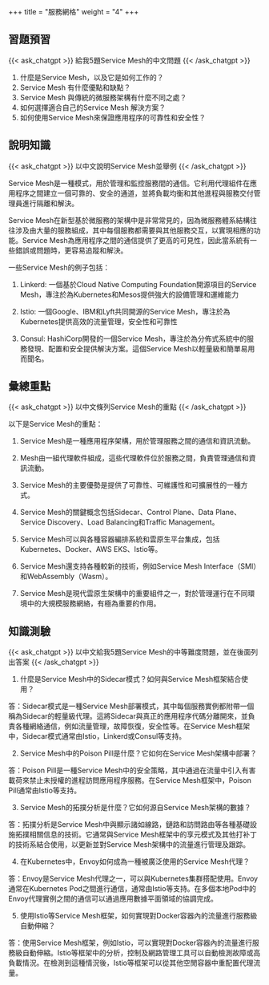 +++
title = "服務網格"
weight = "4"
+++
## 習題預習
{{< ask_chatgpt >}}
給我5題Service Mesh的中文問題
{{< /ask_chatgpt >}}



1. 什麼是Service Mesh，以及它是如何工作的？ 
2. Service Mesh 有什麼優點和缺點？ 
3. Service Mesh 與傳統的微服務架構有什麼不同之處？ 
4. 如何選擇適合自己的Service Mesh 解決方案？ 
5. 如何使用Service Mesh來保證應用程序的可靠性和安全性？   

## 說明知識
{{< ask_chatgpt >}}
以中文說明Service Mesh並舉例
{{< /ask_chatgpt >}}



Service Mesh是一種模式，用於管理和監控服務間的通信。它利用代理組件在應用程序之間建立一個可靠的、安全的通道，並將負載均衡和其他進程與服務交付管理員進行隔離和解決。

Service Mesh在新型基於微服務的架構中是非常常見的，因為微服務體系結構往往涉及由大量的服務組成，其中每個服務都需要與其他服務交互，以實現相應的功能。Service Mesh為應用程序之間的通信提供了更高的可見性，因此當系統有一些錯誤或問題時，更容易追蹤和解決。

一些Service Mesh的例子包括：

1. Linkerd: 一個基於Cloud Native Computing Foundation開源項目的Service Mesh，專注於為Kubernetes和Mesos提供強大的設備管理和運維能力

2. Istio: 一個Google、IBM和Lyft共同開源的Service Mesh，專注於為Kubernetes提供高效的流量管理，安全性和可靠性

3. Consul: HashiCorp開發的一個Service Mesh，專注於為分佈式系統中的服務發現、配置和安全提供解決方案。這個Service Mesh以輕量級和簡單易用而聞名。   

## 彙總重點
{{< ask_chatgpt >}}
以中文條列Service Mesh的重點
{{< /ask_chatgpt >}}



以下是Service Mesh的重點：

1. Service Mesh是一種應用程序架構，用於管理服務之間的通信和資訊流動。

2. Mesh由一組代理軟件組成，這些代理軟件位於服務之間，負責管理通信和資訊流動。

3. Service Mesh的主要優勢是提供了可靠性、可維護性和可擴展性的一種方式。

4. Service Mesh的關鍵概念包括Sidecar、Control Plane、Data Plane、Service Discovery、Load Balancing和Traffic Management。

5. Service Mesh可以與各種容器編排系統和雲原生平台集成，包括Kubernetes、Docker、AWS EKS、Istio等。

6. Service Mesh還支持各種較新的技術，例如Service Mesh Interface（SMI）和WebAssembly（Wasm）。

7. Service Mesh是現代雲原生架構中的重要組件之一，對於管理運行在不同環境中的大規模服務網絡，有極為重要的作用。   

## 知識測驗
{{< ask_chatgpt >}}
以中文給我5題Service Mesh的中等難度問題，並在後面列出答案
{{< /ask_chatgpt >}}



1. 什麼是Service Mesh中的Sidecar模式？如何與Service Mesh框架結合使用？

答：Sidecar模式是一種Service Mesh部署模式，其中每個服務實例都附帶一個稱為Sidecar的輕量級代理。這將Sidecar與真正的應用程序代碼分離開來，並負責各種網絡通信，例如流量管理，故障恢復，安全性等。在Service Mesh框架中，Sidecar模式通常由Istio，Linkerd或Consul等支持。

2. Service Mesh中的Poison Pill是什麼？它如何在Service Mesh架構中部署？

答：Poison Pill是一種Service Mesh中的安全策略，其中通過在流量中引入有害載荷來禁止未授權的進程訪問應用程序服務。在Service Mesh框架中，Poison Pill通常由Istio等支持。

3. Service Mesh的拓撲分析是什麼？它如何源自Service Mesh架構的數據？

答：拓撲分析是Service Mesh中與顯示諸如線路，鏈路和訪問路由等各種基礎設施拓撲相關信息的技術。它通常與Service Mesh框架中的享元模式及其他打补丁的技術系結合使用，以更新並對Service Mesh架構中的流量進行管理及跟踪。

4. 在Kubernetes中，Envoy如何成為一種被廣泛使用的Service Mesh代理？

答：Envoy是Service Mesh代理之一，可以與Kubernetes集群搭配使用。Envoy通常在Kubernetes Pod之間進行通信，通常由Istio等支持。在多個本地Pod中的Envoy代理實例之間的通信可以通過應用數據平面領域的協調完成。

5. 使用Istio等Service Mesh框架，如何實現對Docker容器內的流量進行服務級自動伸縮？

答：使用Service Mesh框架，例如Istio，可以實現對Docker容器內的流量進行服務級自動伸縮。Istio等框架中的分析，控制及網路管理工具可以自動檢測故障或高負載情況。在檢測到這種情況後，Istio等框架可以從其他空閒容器中重配置代理流量。   

